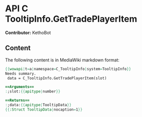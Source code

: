 # API C TooltipInfo.GetTradePlayerItem

**Contributor:** KethoBot

## Content

The following content is in MediaWiki markdown format:

```mediawiki
{{wowapi|t=a|namespace=C_TooltipInfo|system=TooltipInfo}}
Needs summary.
 data = C_TooltipInfo.GetTradePlayerItem(slot)

==Arguments==
:;slot:{{apitype|number}}

==Returns==
:;data:{{apitype|TooltipData}}
{{:Struct TooltipData|nocaption=1}}
```